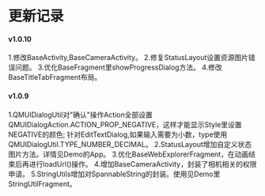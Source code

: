 # 更新记录

#### v1.0.10
1.修改BaseActivity,BaseCameraActivity。
2.修复StatusLayout设置资源图片错误问题。
3.优化BaseFragment里showProgressDialog方法。
4.修改BaseTitleTabFragment布局。

#### v1.0.9

1.QMUIDialogUtil对"确认"操作Action全部设置QMUIDialogAction.ACTION_PROP_NEGATIVE，这样才能显示Style里设置NEGATIVE的颜色;
  针对EditTextDialog,如果输入需要为小数，type使用QMUIDialogUtil.TYPE_NUMBER_DECIMAL。
2.StatusLayout增加自定义状态图片方法。详情见Demo的App。
3.优化BaseWebExplorerFragment，在动画结束后再进行loadUrl()操作。
4.增加BaseCameraActivity，封装了相机相关的权限申请。
5.StringUtils增加对SpannableString的封装。使用见Demo里StringUtilFragment。